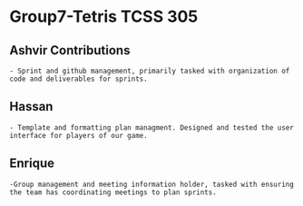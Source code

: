 # Group7-Tetris TCSS 305
  ## Ashvir Contributions
    - Sprint and github management, primarily tasked with organization of code and deliverables for sprints.
##  Hassan
    - Template and formatting plan managment. Designed and tested the user interface for players of our game.
##  Enrique
    -Group management and meeting information holder, tasked with ensuring the team has coordinating meetings to plan sprints.

